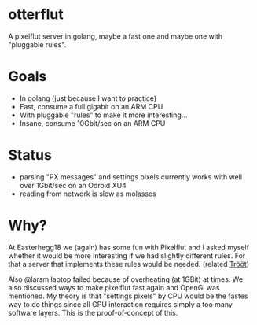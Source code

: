 # otterflut
A pixelflut server in golang,
maybe a fast one and
maybe one with "pluggable rules".

# Goals
* In golang (just because I want to practice)
* Fast, consume a full gigabit on an ARM CPU
* With pluggable "rules" to make it more interesting...
* Insane, consume 10Gbit/sec on an ARM CPU

# Status
* parsing "PX messages" and settings pixels currently works with well over 1Gbit/sec on an Odroid XU4
* reading from network is slow as molasses

# Why?
At Easterhegg18 we (again) has some fun with Pixelflut and I asked myself whether it would be more interesting if we had slightly different rules. For that a server that implements these rules would be needed.
(related [Trööt](https://chaos.social/@kgbvax/99778010521874836))

Also @larsm laptop failed because of overheating (at 1GBit) at times. We also discussed ways to make pixelflut fast again and OpenGl was mentioned.
My theory is that "settings pixels" by CPU would be the fastes way to do things since all GPU interaction requires simply a too many software layers.
This is the proof-of-concept of this.
